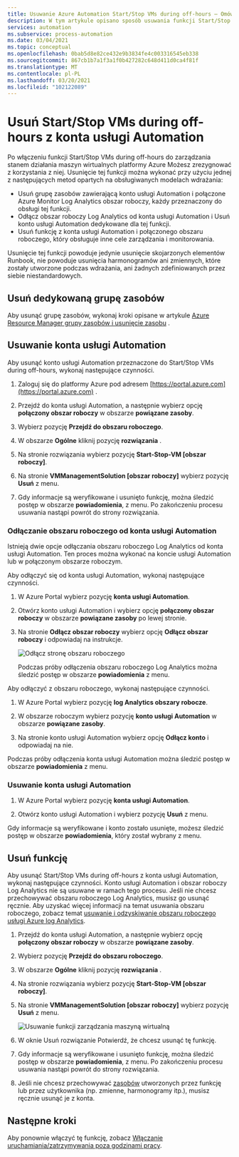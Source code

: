 ```yaml
---
title: Usuwanie Azure Automation Start/Stop VMs during off-hours — Omówienie
description: W tym artykule opisano sposób usuwania funkcji Start/Stop VMs during off-hours i rozłączania konta usługi Automation z obszaru roboczego Log Analytics.
services: automation
ms.subservice: process-automation
ms.date: 03/04/2021
ms.topic: conceptual
ms.openlocfilehash: 0bab5d8e82ce432e9b3834fe4c003316545eb338
ms.sourcegitcommit: 867cb1b7a1f3a1f0b427282c648d411d0ca4f81f
ms.translationtype: MT
ms.contentlocale: pl-PL
ms.lasthandoff: 03/20/2021
ms.locfileid: "102122089"
---
```

# <a name="remove-startstop-vms-during-off-hours-from-automation-account"></a>Usuń Start/Stop VMs during off-hours z konta usługi Automation

Po włączeniu funkcji Start/Stop VMs during off-hours do zarządzania stanem działania maszyn wirtualnych platformy Azure Możesz zrezygnować z korzystania z niej. Usunięcie tej funkcji można wykonać przy użyciu jednej z następujących metod opartych na obsługiwanych modelach wdrażania:

* Usuń grupę zasobów zawierającą konto usługi Automation i połączone Azure Monitor Log Analytics obszar roboczy, każdy przeznaczony do obsługi tej funkcji.
* Odłącz obszar roboczy Log Analytics od konta usługi Automation i Usuń konto usługi Automation dedykowane dla tej funkcji.
* Usuń funkcję z konta usługi Automation i połączonego obszaru roboczego, który obsługuje inne cele zarządzania i monitorowania.

Usunięcie tej funkcji powoduje jedynie usunięcie skojarzonych elementów Runbook, nie powoduje usunięcia harmonogramów ani zmiennych, które zostały utworzone podczas wdrażania, ani żadnych zdefiniowanych przez siebie niestandardowych.

## <a name="delete-the-dedicated-resource-group"></a>Usuń dedykowaną grupę zasobów

Aby usunąć grupę zasobów, wykonaj kroki opisane w artykule [Azure Resource Manager grupy zasobów i usunięcie zasobu](../azure-resource-manager/management/delete-resource-group.md) .

## <a name="delete-the-automation-account"></a>Usuwanie konta usługi Automation

Aby usunąć konto usługi Automation przeznaczone do Start/Stop VMs during off-hours, wykonaj następujące czynności.

1. Zaloguj się do platformy Azure pod adresem [https://portal.azure.com](https://portal.azure.com) .

2. Przejdź do konta usługi Automation, a następnie wybierz opcję **połączony obszar roboczy** w obszarze **powiązane zasoby**.

3. Wybierz pozycję **Przejdź do obszaru roboczego**.

4. W obszarze **Ogólne** kliknij pozycję **rozwiązania** .

5. Na stronie rozwiązania wybierz pozycję **Start-Stop-VM [obszar roboczy]**.

6. Na stronie **VMManagementSolution [obszar roboczy]** wybierz pozycję **Usuń** z menu.

7. Gdy informacje są weryfikowane i usunięto funkcję, można śledzić postęp w obszarze **powiadomienia**, z menu. Po zakończeniu procesu usuwania nastąpi powrót do strony rozwiązania.

### <a name="unlink-workspace-from-automation-account"></a>Odłączanie obszaru roboczego od konta usługi Automation

Istnieją dwie opcje odłączania obszaru roboczego Log Analytics od konta usługi Automation. Ten proces można wykonać na koncie usługi Automation lub w połączonym obszarze roboczym.

Aby odłączyć się od konta usługi Automation, wykonaj następujące czynności.

1. W Azure Portal wybierz pozycję **konta usługi Automation**.

2. Otwórz konto usługi Automation i wybierz opcję **połączony obszar roboczy** w obszarze **powiązane zasoby** po lewej stronie.

3. Na stronie **Odłącz obszar roboczy** wybierz opcję **Odłącz obszar roboczy** i odpowiadaj na instrukcje.

   ![Odłącz stronę obszaru roboczego](media/automation-solution-vm-management-remove/automation-unlink-workspace-blade.png)

    Podczas próby odłączenia obszaru roboczego Log Analytics można śledzić postęp w obszarze **powiadomienia** z menu.

Aby odłączyć z obszaru roboczego, wykonaj następujące czynności.

1. W Azure Portal wybierz pozycję **log Analytics obszary robocze**.

2. W obszarze roboczym wybierz pozycję **konto usługi Automation** w obszarze **powiązane zasoby**.

3. Na stronie konto usługi Automation wybierz opcję **Odłącz konto** i odpowiadaj na nie.

Podczas próby odłączenia konta usługi Automation można śledzić postęp w obszarze **powiadomienia** z menu.

### <a name="delete-automation-account"></a>Usuwanie konta usługi Automation

1. W Azure Portal wybierz pozycję **konta usługi Automation**.

2. Otwórz konto usługi Automation i wybierz pozycję **Usuń** z menu.

Gdy informacje są weryfikowane i konto zostało usunięte, możesz śledzić postęp w obszarze **powiadomienia**, który został wybrany z menu.

## <a name="delete-the-feature"></a>Usuń funkcję

Aby usunąć Start/Stop VMs during off-hours z konta usługi Automation, wykonaj następujące czynności. Konto usługi Automation i obszar roboczy Log Analytics nie są usuwane w ramach tego procesu. Jeśli nie chcesz przechowywać obszaru roboczego Log Analytics, musisz go usunąć ręcznie. Aby uzyskać więcej informacji na temat usuwania obszaru roboczego, zobacz temat [usuwanie i odzyskiwanie obszaru roboczego usługi Azure log Analytics](../azure-monitor/logs/delete-workspace.md).

1. Przejdź do konta usługi Automation, a następnie wybierz opcję **połączony obszar roboczy** w obszarze **powiązane zasoby**.

2. Wybierz pozycję **Przejdź do obszaru roboczego**.

3. W obszarze **Ogólne** kliknij pozycję **rozwiązania** .

4. Na stronie rozwiązania wybierz pozycję **Start-Stop-VM [obszar roboczy]**.

5. Na stronie **VMManagementSolution [obszar roboczy]** wybierz pozycję **Usuń** z menu.

    ![Usuwanie funkcji zarządzania maszyną wirtualną](media/automation-solution-vm-management/vm-management-solution-delete.png)

6. W oknie Usuń rozwiązanie Potwierdź, że chcesz usunąć tę funkcję.

7. Gdy informacje są weryfikowane i usunięto funkcję, można śledzić postęp w obszarze **powiadomienia**, z menu. Po zakończeniu procesu usuwania nastąpi powrót do strony rozwiązania.

8. Jeśli nie chcesz przechowywać [zasobów](automation-solution-vm-management.md#components) utworzonych przez funkcję lub przez użytkownika (np. zmienne, harmonogramy itp.), musisz ręcznie usunąć je z konta.

## <a name="next-steps"></a>Następne kroki

Aby ponownie włączyć tę funkcję, zobacz [Włączanie uruchamiania/zatrzymywania poza godzinami pracy](automation-solution-vm-management-enable.md).